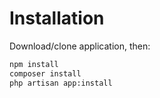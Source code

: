 # Installation

Download/clone application, then:

```bash
npm install
composer install
php artisan app:install
```